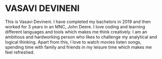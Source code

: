 # VASAVI DEVINENI
This is Vasavi Devineni. I have completed my bachelors in 2019 and then worked for 3 years in an MNC, John Deere. I love coding and learning different languages and tools which makes me think creatively. I am an ambitious and hardworking person who likes to challenge my analytical and logical thinking. Apart from this, I love to watch movies listen songs, spending time with family and friends in my leisure time which makes me feel refreshed.